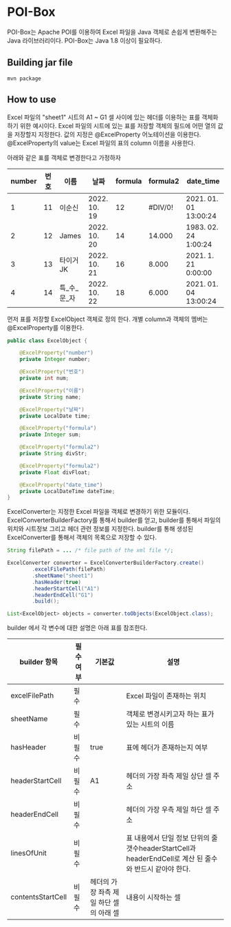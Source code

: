 # POI-Box
POI-Box는 Apache POI를 이용하여 Excel 파일을 Java 객체로 손쉽게 변환해주는 Java 라이브러리이다. POI-Box는 Java 1.8 이상이 필요하다.

## Building jar file
```shell
mvn package
```

## How to use
Excel 파일의 "sheet1" 시트의 A1 ~ G1 셀 사이에 있는 헤더를 이용하는 표를 객체화 하기 위한 예시이다.
Excel 파일의 시트에 있는 표를 저장할 객체의 필드에 어떤 열의 값을 저장할지 지정한다. 값의 지정은 @ExcelProperty 어노테이션을 이용한다.
@ExcelProperty의 value는 Excel 파일의 표의 column 이름을 사용한다.

아래와 같은 표를 객체로 변경한다고 가정하자

| number | 번호 | 이름      | 날짜           | formula | formula2 | date_time             |
|--------|----|---------|--------------|---------|----------|-----------------------|
| 1      | 11 | 이순신     | 2022. 10. 19 | 12      | #DIV/0!  | 2021. 01. 01 13:00:24 |
| 2      | 12 | James   | 2022. 10. 20 | 14      | 14.000   | 1983. 02. 24 1:00:24  |
| 3      | 13 | 타이거JK   | 2022. 10. 21 | 16      | 8.000    | 2021. 1. 21 0:00:00   |
| 4      | 14 | 특_수_문_자 | 2022. 10. 22 | 18      | 6.000    | 2021. 01. 04 13:00:24 |

먼저 표를 저장할 ExcelObject 객체로 정의 한다. 개별 column과 객체의 멤버는 @ExcelProperty를 이용한다.
```java
public class ExcelObject {

    @ExcelProperty("number")
    private Integer number;

    @ExcelProperty("번호")
    private int num;

    @ExcelProperty("이름")
    private String name;

    @ExcelProperty("날짜")
    private LocalDate time;

    @ExcelProperty("formula")
    private Integer sum;

    @ExcelProperty("formula2")
    private String divStr;

    @ExcelProperty("formula2")
    private Float divFloat;

    @ExcelProperty("date_time")
    private LocalDateTime dateTime;
}
```

ExcelConverter는 지정한 Excel 파일을 객체로 변경하기 위한 모듈이다. ExcelConverterBuilderFactory를 통해서 builder를 얻고, builder를 통해서 파일의 위치와 시트정보 그리고 헤더 관련 정보를 지정한다.
builder를 통해 생성된 ExcelConverter를 통해서 객체의 목록으로 저장할 수 있다.
```java
String filePath = ... /* file path of the xml file */;

ExcelConverter converter = ExcelConverterBuilderFactory.create()
        .excelFilePath(filePath)
        .sheetName("sheet1")
        .hasHeader(true)
        .headerStartCell("A1")
        .headerEndCell("G1")
        .build();

List<ExcelObject> objects = converter.toObjects(ExcelObject.class);
```
builder 에서 각 변수에 대한 설명은 아래 표를 참조한다.

| builder 항목        | 필수 여부 | 기본값                     | 설명                                                                        |
|-------------------|-------|-------------------------|---------------------------------------------------------------------------|
| excelFilePath     | 필수    |                         | Excel 파일이 존재하는 위치                                                         |
| sheetName         | 필수    |                         | 객체로 변경시키고자 하는 표가 있는 시트의 이름                                                |
| hasHeader         | 비필수   | true                    | 표에 헤더가 존재하는지 여부                                                           |
| headerStartCell   | 비필수   | A1                      | 헤더의 가장 좌측 제일 상단 셀 주소                                                      |
| headerEndCell     | 비필수   |                         | 헤더의 가장 우측 제일 하단 셀 주소                                                      |
| linesOfUnit       | 비필수   |                         | 표 내용에서 단일 정보 단위의 줄 갯수headerStartCell과 headerEndCell로 계산 된 줄수와 반드시 같아야 한다. |
| contentsStartCell | 비필수   | 헤더의 가장 좌측 제일 하단 셀의 아래 셀 | 내용이 시작하는 셀                                                                |
